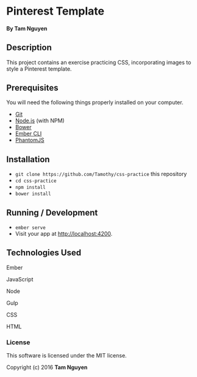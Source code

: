 # Pinterest Template

#### By Tam Nguyen 

## Description

This project contains an exercise practicing CSS, incorporating images to style a Pinterest template.

## Prerequisites

You will need the following things properly installed on your computer.

* [Git](http://git-scm.com/)
* [Node.js](http://nodejs.org/) (with NPM)
* [Bower](http://bower.io/)
* [Ember CLI](http://ember-cli.com/)
* [PhantomJS](http://phantomjs.org/)

## Installation

* `git clone https://github.com/Tamothy/css-practice` this repository
* `cd css-practice`
* `npm install`
* `bower install`

## Running / Development

* `ember serve`
* Visit your app at [http://localhost:4200](http://localhost:4200).

## Technologies Used

Ember

JavaScript

Node

Gulp

CSS

HTML

### License

This software is licensed under the MIT license.

Copyright (c) 2016 **Tam Nguyen**
